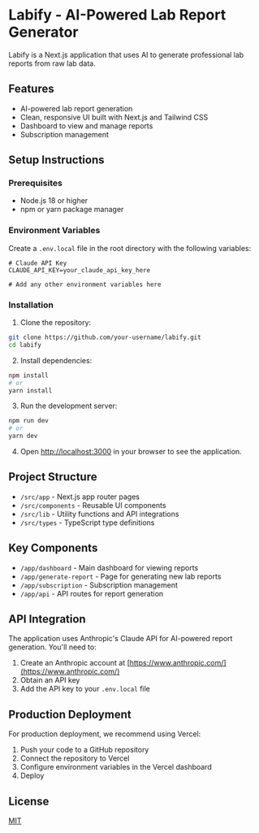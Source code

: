 # Labify - AI-Powered Lab Report Generator

Labify is a Next.js application that uses AI to generate professional lab reports from raw lab data.

## Features

- AI-powered lab report generation
- Clean, responsive UI built with Next.js and Tailwind CSS
- Dashboard to view and manage reports
- Subscription management

## Setup Instructions

### Prerequisites

- Node.js 18 or higher
- npm or yarn package manager

### Environment Variables

Create a `.env.local` file in the root directory with the following variables:

```
# Claude API Key
CLAUDE_API_KEY=your_claude_api_key_here

# Add any other environment variables here
```

### Installation

1. Clone the repository:

```bash
git clone https://github.com/your-username/labify.git
cd labify
```

2. Install dependencies:

```bash
npm install
# or
yarn install
```

3. Run the development server:

```bash
npm run dev
# or
yarn dev
```

4. Open [http://localhost:3000](http://localhost:3000) in your browser to see the application.

## Project Structure

- `/src/app` - Next.js app router pages
- `/src/components` - Reusable UI components
- `/src/lib` - Utility functions and API integrations
- `/src/types` - TypeScript type definitions

## Key Components

- `/app/dashboard` - Main dashboard for viewing reports
- `/app/generate-report` - Page for generating new lab reports
- `/app/subscription` - Subscription management
- `/app/api` - API routes for report generation

## API Integration

The application uses Anthropic's Claude API for AI-powered report generation. You'll need to:

1. Create an Anthropic account at [https://www.anthropic.com/](https://www.anthropic.com/)
2. Obtain an API key
3. Add the API key to your `.env.local` file

## Production Deployment

For production deployment, we recommend using Vercel:

1. Push your code to a GitHub repository
2. Connect the repository to Vercel
3. Configure environment variables in the Vercel dashboard
4. Deploy

## License

[MIT](LICENSE)